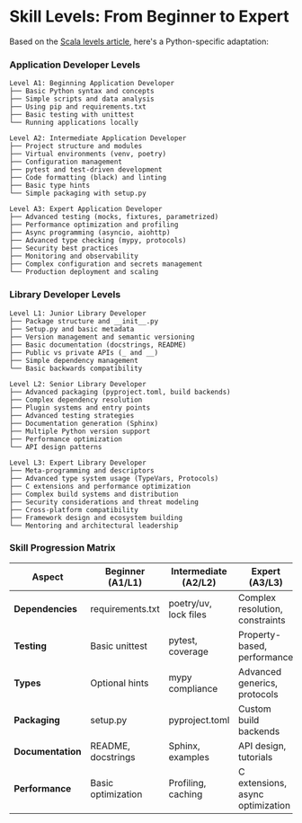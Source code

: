 # Skill Levels: From Beginner to Expert

Based on the [Scala levels article](https://conorfennell.github.io/scala-zen/articles/scala-level.html), here's a Python-specific adaptation:

### Application Developer Levels

```ascii
Level A1: Beginning Application Developer
├── Basic Python syntax and concepts
├── Simple scripts and data analysis
├── Using pip and requirements.txt
├── Basic testing with unittest
└── Running applications locally

Level A2: Intermediate Application Developer
├── Project structure and modules
├── Virtual environments (venv, poetry)
├── Configuration management
├── pytest and test-driven development
├── Code formatting (black) and linting
├── Basic type hints
└── Simple packaging with setup.py

Level A3: Expert Application Developer
├── Advanced testing (mocks, fixtures, parametrized)
├── Performance optimization and profiling
├── Async programming (asyncio, aiohttp)
├── Advanced type checking (mypy, protocols)
├── Security best practices
├── Monitoring and observability
├── Complex configuration and secrets management
└── Production deployment and scaling
```

### Library Developer Levels

```ascii
Level L1: Junior Library Developer
├── Package structure and __init__.py
├── Setup.py and basic metadata
├── Version management and semantic versioning
├── Basic documentation (docstrings, README)
├── Public vs private APIs (_ and __)
├── Simple dependency management
└── Basic backwards compatibility

Level L2: Senior Library Developer
├── Advanced packaging (pyproject.toml, build backends)
├── Complex dependency resolution
├── Plugin systems and entry points
├── Advanced testing strategies
├── Documentation generation (Sphinx)
├── Multiple Python version support
├── Performance optimization
└── API design patterns

Level L3: Expert Library Developer
├── Meta-programming and descriptors
├── Advanced type system usage (TypeVars, Protocols)
├── C extensions and performance optimization
├── Complex build systems and distribution
├── Security considerations and threat modeling
├── Cross-platform compatibility
├── Framework design and ecosystem building
└── Mentoring and architectural leadership
```

### Skill Progression Matrix

| Aspect | Beginner (A1/L1) | Intermediate (A2/L2) | Expert (A3/L3) |
|--------|------------------|----------------------|----------------|
| **Dependencies** | requirements.txt | poetry/uv, lock files | Complex resolution, constraints |
| **Testing** | Basic unittest | pytest, coverage | Property-based, performance |
| **Types** | Optional hints | mypy compliance | Advanced generics, protocols |
| **Packaging** | setup.py | pyproject.toml | Custom build backends |
| **Documentation** | README, docstrings | Sphinx, examples | API design, tutorials |
| **Performance** | Basic optimization | Profiling, caching | C extensions, async optimization |
